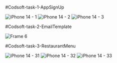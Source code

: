 #Codsoft-task-1-AppSignUp

![iPhone 14 - 1](https://github.com/Madanpandey230/codsoft/assets/143607112/bf9fcc74-f26b-46d9-a823-1f34ad5e0d47)
![iPhone 14 - 2](https://github.com/Madanpandey230/codsoft/assets/143607112/faa1e3c2-0178-4e5c-84c0-21079caafab3)
![iPhone 14 - 3](https://github.com/Madanpandey230/codsoft/assets/143607112/a6b78bfb-d67f-4709-8d06-02da56dc3a3d)


#Codsoft-task-2-EmailTemplate

![Frame 6](https://github.com/Madanpandey230/codsoft/assets/143607112/b57d0c28-efc6-4957-8806-ef31ee409a32)

#Codsoft-task-3-RestaurantMenu

![iPhone 14 - 31](https://github.com/Madanpandey230/codsoft/assets/143607112/4ac06c71-a2c0-4470-abb6-432aa136e909)
![iPhone 14 - 32](https://github.com/Madanpandey230/codsoft/assets/143607112/5a3a3f08-0d2c-4750-898d-35e471d08dc6)
![iPhone 14 - 33](https://github.com/Madanpandey230/codsoft/assets/143607112/a2c1d97c-1b76-4301-90ba-c39cbe899f6b)

